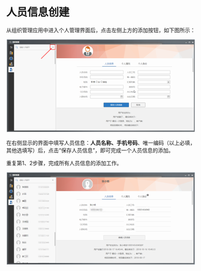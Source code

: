 # 人员信息创建

从组织管理应用中进入个人管理界面后，点击左侧上方的添加按钮，如下图所示：

![](../../.gitbook/assets/image%20%2854%29.png)


  
在右侧显示的界面中填写人员信息：**人员名称、手机号码**、唯一编码（以上必填，其他选填写）后，点击“保存人员信息”，即可完成一个人员信息的添加。

重复第1、2步骤，完成所有人员信息的添加工作。

![](../../.gitbook/assets/image%20%2853%29.png)

